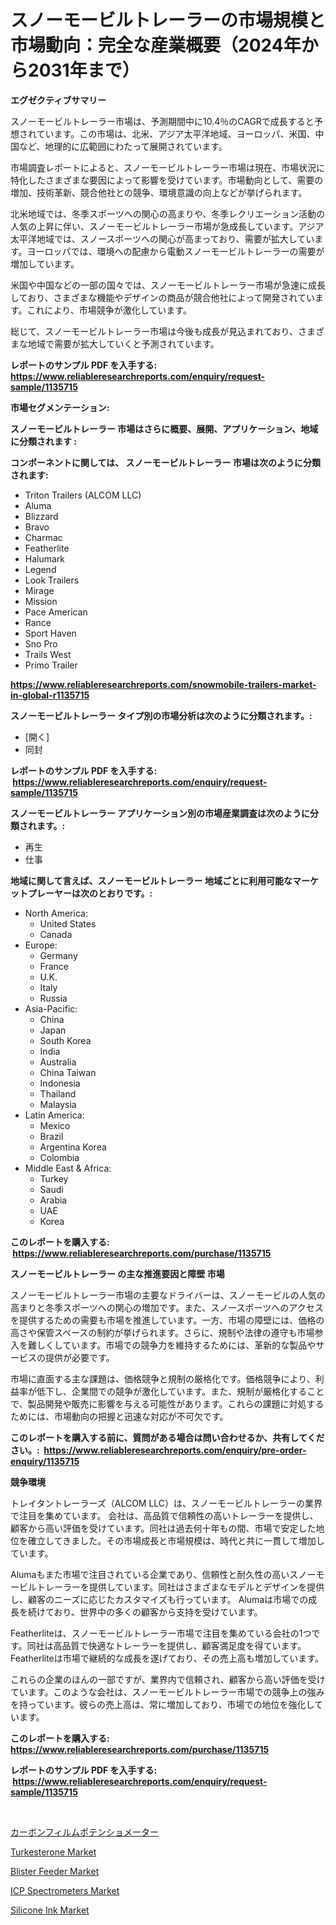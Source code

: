 <p><h1>スノーモービルトレーラーの市場規模と市場動向：完全な産業概要（2024年から2031年まで）</h1></p><p><strong>エグゼクティブサマリー</strong></p>
<p><p>スノーモービルトレーラー市場は、予測期間中に10.4％のCAGRで成長すると予想されています。この市場は、北米、アジア太平洋地域、ヨーロッパ、米国、中国など、地理的に広範囲にわたって展開されています。</p><p>市場調査レポートによると、スノーモービルトレーラー市場は現在、市場状況に特化したさまざまな要因によって影響を受けています。市場動向として、需要の増加、技術革新、競合他社との競争、環境意識の向上などが挙げられます。</p><p>北米地域では、冬季スポーツへの関心の高まりや、冬季レクリエーション活動の人気の上昇に伴い、スノーモービルトレーラー市場が急成長しています。アジア太平洋地域では、スノースポーツへの関心が高まっており、需要が拡大しています。ヨーロッパでは、環境への配慮から電動スノーモービルトレーラーの需要が増加しています。</p><p>米国や中国などの一部の国々では、スノーモービルトレーラー市場が急速に成長しており、さまざまな機能やデザインの商品が競合他社によって開発されています。これにより、市場競争が激化しています。</p><p>総じて、スノーモービルトレーラー市場は今後も成長が見込まれており、さまざまな地域で需要が拡大していくと予測されています。</p></p>
<p><strong>レポートのサンプル PDF を入手する: <a href="https://www.reliableresearchreports.com/enquiry/request-sample/1135715">https://www.reliableresearchreports.com/enquiry/request-sample/1135715</a></strong></p>
<p><strong>市場セグメンテーション:</strong></p>
<p><strong> スノーモービルトレーラー 市場はさらに概要、展開、アプリケーション、地域に分類されます :</strong></p>
<p><strong>コンポーネントに関しては、 スノーモービルトレーラー 市場は次のように分類されます: &nbsp;</strong></p>
<p><ul><li>Triton Trailers (ALCOM LLC)</li><li>Aluma</li><li>Blizzard</li><li>Bravo</li><li>Charmac</li><li>Featherlite</li><li>Halumark</li><li>Legend</li><li>Look Trailers</li><li>Mirage</li><li>Mission</li><li>Pace American</li><li>Rance</li><li>Sport Haven</li><li>Sno Pro</li><li>Trails West</li><li>Primo Trailer</li></ul></p>
<p><strong><a href="https://www.reliableresearchreports.com/snowmobile-trailers-market-in-global-r1135715">https://www.reliableresearchreports.com/snowmobile-trailers-market-in-global-r1135715</a></strong></p>
<p><strong> スノーモービルトレーラー タイプ別の市場分析は次のように分類されます。:</strong></p>
<p><ul><li>[開く]</li><li>同封</li></ul></p>
<p><strong>レポートのサンプル PDF を入手する: &nbsp;<a href="https://www.reliableresearchreports.com/enquiry/request-sample/1135715">https://www.reliableresearchreports.com/enquiry/request-sample/1135715</a></strong></p>
<p><strong> スノーモービルトレーラー アプリケーション別の市場産業調査は次のように分類されます。:</strong></p>
<p><ul><li>再生</li><li>仕事</li></ul></p>
<p><strong>地域に関して言えば、スノーモービルトレーラー 地域ごとに利用可能なマーケットプレーヤーは次のとおりです。:</strong></p>
<p><ul>
    <li>
        North America:
        <ul>
            <li>United States</li>
            <li>Canada</li>
        </ul>
    </li>
    <li>
        Europe:
        <ul>
            <li>Germany</li>
            <li>France</li>
            <li>U.K.</li>
            <li>Italy</li>
            <li>Russia</li>
        </ul>
    </li>
    <li>
        Asia-Pacific:
        <ul>
            <li>China</li>
            <li>Japan</li>
            <li>South Korea</li>
            <li>India</li>
            <li>Australia</li>
            <li>China Taiwan</li>
            <li>Indonesia</li>
            <li>Thailand</li>
            <li>Malaysia</li>
        </ul>
    </li>
    <li>
        Latin America:
        <ul>
            <li>Mexico</li>
            <li>Brazil</li>
            <li>Argentina Korea</li>
            <li>Colombia</li>
        </ul>
    </li>
    <li>
        Middle East & Africa:
        <ul>
            <li>Turkey</li>
            <li>Saudi</li>
            <li>Arabia</li>
            <li>UAE</li>
            <li>Korea</li>
        </ul>
    </li>
    </ul></p>
<p><strong>このレポートを購入する: &nbsp;<a href="https://www.reliableresearchreports.com/purchase/1135715">https://www.reliableresearchreports.com/purchase/1135715</a></strong></p>
<p><strong>スノーモービルトレーラー の主な推進要因と障壁 市場</strong></p>
<p><p>スノーモービルトレーラー市場の主要なドライバーは、スノーモービルの人気の高まりと冬季スポーツへの関心の増加です。また、スノースポーツへのアクセスを提供するための需要も市場を推進しています。一方、市場の障壁には、価格の高さや保管スペースの制約が挙げられます。さらに、規制や法律の遵守も市場参入を難しくしています。市場での競争力を維持するためには、革新的な製品やサービスの提供が必要です。</p><p>市場に直面する主な課題は、価格競争と規制の厳格化です。価格競争により、利益率が低下し、企業間での競争が激化しています。また、規制が厳格化することで、製品開発や販売に影響を与える可能性があります。これらの課題に対処するためには、市場動向の把握と迅速な対応が不可欠です。</p></p>
<p><strong>このレポートを購入する前に、質問がある場合は問い合わせるか、共有してください。:&nbsp; <a href="https://www.reliableresearchreports.com/enquiry/pre-order-enquiry/1135715">https://www.reliableresearchreports.com/enquiry/pre-order-enquiry/1135715</a></strong></p>
<p><strong>競争環境</strong></p>
<p><p>トレイタントレーラーズ（ALCOM LLC）は、スノーモービルトレーラーの業界で注目を集めています。 会社は、高品質で信頼性の高いトレーラーを提供し、顧客から高い評価を受けています。同社は過去何十年もの間、市場で安定した地位を確立してきました。その市場成長と市場規模は、時代と共に一貫して増加しています。</p><p>Alumaもまた市場で注目されている企業であり、信頼性と耐久性の高いスノーモービルトレーラーを提供しています。同社はさまざまなモデルとデザインを提供し、顧客のニーズに応じたカスタマイズも行っています。 Alumaは市場での成長を続けており、世界中の多くの顧客から支持を受けています。</p><p>Featherliteは、スノーモービルトレーラー市場で注目を集めている会社の1つです。同社は高品質で快適なトレーラーを提供し、顧客満足度を得ています。 Featherliteは市場で継続的な成長を遂げており、その売上高も増加しています。</p><p>これらの企業のほんの一部ですが、業界内で信頼され、顧客から高い評価を受けています。このような会社は、スノーモービルトレーラー市場での競争上の強みを持っています。彼らの売上高は、常に増加しており、市場での地位を強化しています。</p></p>
<p><strong>このレポートを購入する: &nbsp; <a href="https://www.reliableresearchreports.com/purchase/1135715">https://www.reliableresearchreports.com/purchase/1135715</a></strong></p>
<p><strong>レポートのサンプル PDF を入手する: &nbsp;<a href="https://www.reliableresearchreports.com/enquiry/request-sample/1135715">https://www.reliableresearchreports.com/enquiry/request-sample/1135715</a></strong><strong></strong></p>
<p>&nbsp;</p>
<p><p><a href="https://github.com/ksxzwxabcuynh011/Market-Research-Report-List-1/blob/main/643847926672.md">カーボンフィルムポテンショメーター</a></p><p><a href="https://www.linkedin.com/pulse/global-turkesterone-market-types-applications-major-players-absjc?trackingId=SCZ%2FUYph3lZAz13Y6bbOAg%3D%3D">Turkesterone Market</a></p><p><a href="https://github.com/lubmix/Market-Research-Report-List-2/blob/main/blister-feeder-market.md">Blister Feeder Market</a></p><p><a href="https://github.com/Hazelklievgspy6vdcsmu106w/Market-Research-Report-List-2/blob/main/icp-spectrometers-market.md">ICP Spectrometers Market</a></p><p><a href="https://www.linkedin.com/pulse/silicone-ink-market-analysis-examines-its-scope-growth-opportunities-a0gzc?trackingId=ssP%2F4sDd51c%2BU0WhnM0Lcw%3D%3D">Silicone Ink Market</a></p></p>